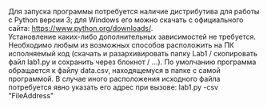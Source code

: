 Для запуска программы потребуется наличие дистрибутива для работы с Python версии 3; для Windows его можно скачать с официального сайта: https://www.python.org/downloads/.  
Установление каких-либо дополнительных зависимостей не требуется.  
Необходимо любым из возможных способов расположить на ПК исполняемый код (скачать и разархивировать папку Lab1 / скопировать файл lab1.py и сохранить через блокнот / ...). По умолчанию программа обращается к файлу data.csv, находящемуся в папке с самой программой. В случае иного расположения исходного файла потребуется явно указать его адрес при вызове: lab1.py -csv "FileAddress"
